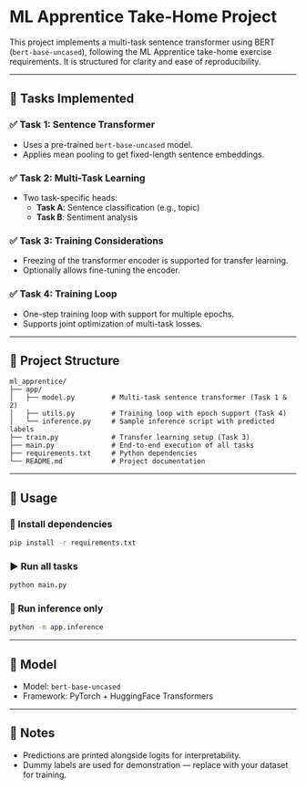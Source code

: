 # ML Apprentice Take-Home Project

This project implements a multi-task sentence transformer using BERT (`bert-base-uncased`), following the ML Apprentice take-home exercise requirements. It is structured for clarity and ease of reproducibility.

---

## 🧠 Tasks Implemented

### ✅ Task 1: Sentence Transformer
- Uses a pre-trained `bert-base-uncased` model.
- Applies mean pooling to get fixed-length sentence embeddings.

### ✅ Task 2: Multi-Task Learning
- Two task-specific heads:
  - **Task A**: Sentence classification (e.g., topic)
  - **Task B**: Sentiment analysis

### ✅ Task 3: Training Considerations
- Freezing of the transformer encoder is supported for transfer learning.
- Optionally allows fine-tuning the encoder.

### ✅ Task 4: Training Loop
- One-step training loop with support for multiple epochs.
- Supports joint optimization of multi-task losses.

---

## 📂 Project Structure

```
ml_apprentice/
├── app/
│   ├── model.py         # Multi-task sentence transformer (Task 1 & 2)
│   ├── utils.py         # Training loop with epoch support (Task 4)
│   └── inference.py     # Sample inference script with predicted labels
├── train.py             # Transfer learning setup (Task 3)
├── main.py              # End-to-end execution of all tasks
├── requirements.txt     # Python dependencies
└── README.md            # Project documentation
```

---

## 🚀 Usage

### 📌 Install dependencies
```bash
pip install -r requirements.txt
```

### ▶️ Run all tasks
```bash
python main.py
```

### 🧪 Run inference only
```bash
python -m app.inference
```

---

## 🔧 Model
- Model: `bert-base-uncased`
- Framework: PyTorch + HuggingFace Transformers

---

## 📝 Notes
- Predictions are printed alongside logits for interpretability.
- Dummy labels are used for demonstration — replace with your dataset for training.
